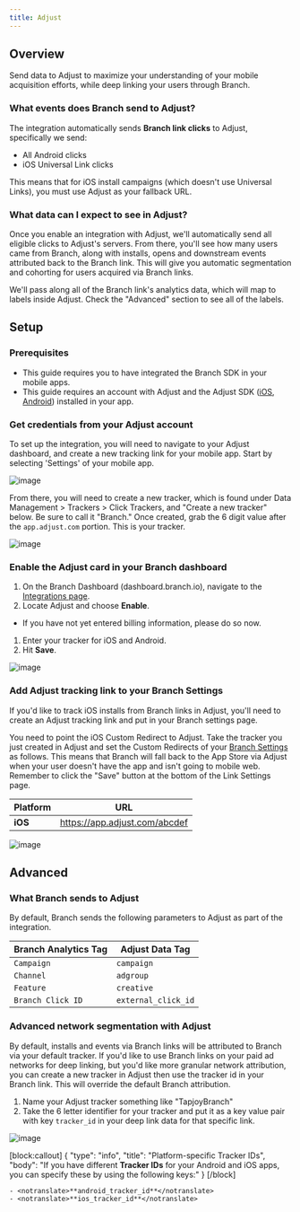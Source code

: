 ```yaml
---
title: Adjust
---
```

## Overview

Send data to Adjust to maximize your understanding of your mobile acquisition efforts, while deep linking your users through Branch.

### What events does Branch send to Adjust?

The integration automatically sends **Branch link clicks** to Adjust, specifically we send:

* All Android clicks
* iOS Universal Link clicks

This means that for iOS install campaigns (which doesn't use Universal Links), you must use Adjust as your fallback URL.

### What data can I expect to see in Adjust?

Once you enable an integration with Adjust, we'll automatically send all eligible clicks to Adjust's servers. From there, you'll see how many users came from Branch, along with installs, opens and downstream events attributed back to the Branch link. This will give you automatic segmentation and cohorting for users acquired via Branch links.

We'll pass along all of the Branch link's analytics data, which will map to labels inside Adjust. Check the "Advanced" section to see all of the labels.

## Setup

### Prerequisites
- This guide requires you to have integrated the Branch SDK in your mobile apps.
- This guide requires an account with Adjust and the Adjust SDK ([iOS](https://github.com/adjust/ios_sdk), [Android](https://github.com/adjust/android_sdk)) installed in your app.


### Get credentials from your Adjust account

To set up the integration, you will need to navigate to your Adjust dashboard, and create a new tracking link for your mobile app. Start by selecting 'Settings' of your mobile app.

![image](/_assets/img/pages/integrations/adjust/adjust-tracker-setting.png)

From there, you will need to create a new tracker, which is found under Data Management > Trackers > Click Trackers, and "Create a new tracker" below. Be sure to call it "Branch." Once created, grab the 6 digit value after the `app.adjust.com` portion. This is your tracker.

![image](/_assets/img/pages/integrations/adjust/adjust-tracker.png)

### Enable the Adjust card in your Branch dashboard

1. On the Branch Dashboard (dashboard.branch.io), navigate to the [Integrations page](https://dashboard.branch.io/integrations).
1. Locate Adjust and choose <notranslate>**Enable**</notranslate>.
  * If you have not yet entered billing information, please do so now.
1. Enter your tracker for iOS and Android.
1. Hit <notranslate>**Save**</notranslate>.

![image](/_assets/img/pages/integrations/adjust/enable-adjust-integration.png)

### Add Adjust tracking link to your Branch Settings

If you'd like to track iOS installs from Branch links in Adjust, you'll need to create an Adjust tracking link and put in your Branch settings page.

You need to point the iOS Custom Redirect to Adjust. Take the tracker you just created in Adjust and set the Custom Redirects of your [Branch Settings](https://dashboard.branch.io/settings/link) as follows. This means that Branch will fall back to the App Store via Adjust when your user doesn't have the app and isn't going to mobile web. Remember to click the "Save" button at the bottom of the Link Settings page.

| Platform | URL
| --- | ---
| <notranslate>**iOS**</notranslate> | https://app.adjust.com/abcdef

![image](/_assets/img/pages/integrations/adjust/adjust-redirect-settings.png)

## Advanced

### What Branch sends to Adjust

By default, Branch sends the following parameters to Adjust as part of the integration.

Branch Analytics Tag | Adjust Data Tag
--- | ---
`Campaign` | `campaign`
`Channel` | `adgroup`
`Feature` | `creative`
`Branch Click ID` | `external_click_id`

### Advanced network segmentation with Adjust

By default, installs and events via Branch links will be attributed to Branch via your default tracker. If you'd like to use Branch links on your paid ad networks for deep linking, but you'd like more granular network attribution, you can create a new tracker in Adjust then use the tracker id in your Branch link. This will override the default Branch attribution.

1. Name your Adjust tracker something like <notranslate>"TapjoyBranch"</notranslate>
1. Take the 6 letter identifier for your tracker and put it as a key value pair with key `tracker_id` in your deep link data for that specific link.

![image](/_assets/img/pages/integrations/adjust/override-adjust.png)

[block:callout]
{
  "type": "info",
  "title": "Platform-specific Tracker IDs",
  "body": "If you have different <notranslate>**Tracker IDs**</notranslate> for your Android and iOS apps, you can specify these by using the following keys:"
}
[/block]

    - <notranslate>**android_tracker_id**</notranslate>
    - <notranslate>**ios_tracker_id**</notranslate>
